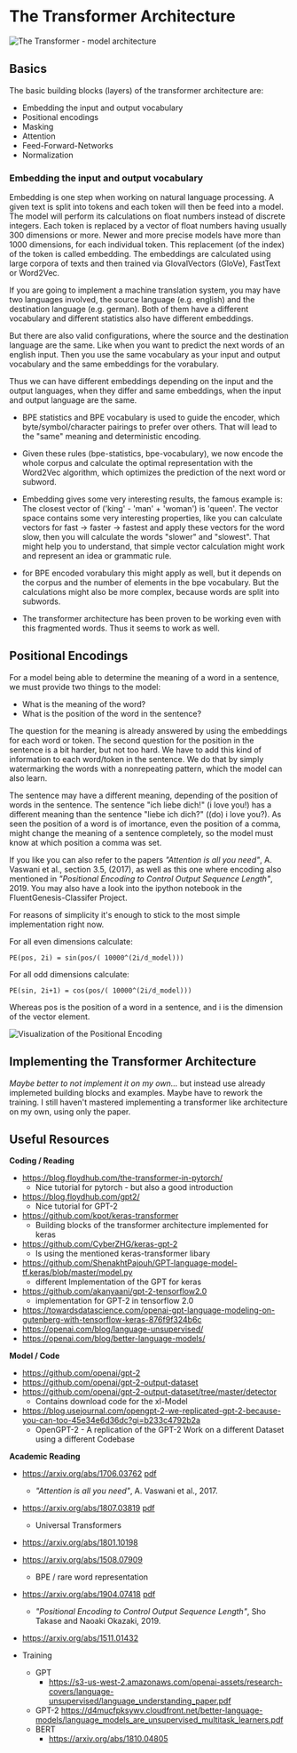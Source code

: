 # The Transformer Architecture

![The Transformer - model architecture][TransformerModelArchitecture]

## Basics

The basic building blocks (layers) of the transformer architecture are:

* Embedding the input and output vocabulary
* Positional encodings
* Masking
* Attention
* Feed-Forward-Networks
* Normalization

### Embedding the input and output vocabulary

Embedding is one step when working on natural language processing. 
A given text is split into tokens and each token will then be feed into a model.
The model will perform its calculations on float numbers instead of discrete integers.
Each token is replaced by a vector of float numbers having usually 300 dimensions or more.
Newer and more precise models have more than 1000 dimensions, for each individual token.
This replacement (of the index) of the token is called embedding.
The embeddings are calculated using large corpora of texts and then trained via GlovalVectors (GloVe), FastText or Word2Vec.   

If you are going to implement a machine translation system, you may have two languages involved, the source language (e.g. english) and the destination language (e.g. german).
Both of them have a different vocabulary and different statistics also have different embeddings.  

But there are also valid configurations, where the source and the destination language are the same. 
Like when you want to predict the next words of an english input.
Then you use the same vocabulary as your input and output vocabulary and the same embeddings for the vorabulary. 

Thus we can have different embeddings depending on the input and the output languages, when they differ and same embeddings, when the input and output language are the same.

* BPE statistics and BPE vocabulary is used to guide the encoder, which byte/symbol/character pairings to prefer over others. 
  That will lead to the "same" meaning and deterministic encoding.
  
* Given these rules (bpe-statistics, bpe-vocabulary), we now encode the whole corpus and calculate the optimal representation with the Word2Vec algorithm, which optimizes the
  prediction of the next word or subword. 
  
* Embedding gives some very interesting results, the famous example is: The closest vector of ('king' - 'man' + 'woman') is 'queen'. 
  The vector space contains some very interesting properties, like you can calculate vectors for fast -> faster -> fastest and apply these 
  vectors for the word slow, then you will calculate the words "slower" and "slowest". 
  That might help you to understand, that simple vector calculation might work and represent an idea or grammatic rule.
  
* for BPE encoded vorabulary this might apply as well, but it depends on the corpus and the number of elements in the bpe vocabulary. 
  But the calculations might also be more complex, because words are split into subwords.
  
* The transformer architecture has been proven to be working even with this fragmented words. Thus it seems to work as well. 

## Positional Encodings

For a model being able to determine the meaning of a word in a sentence, we must provide two things to the model:  

* What is the meaning of the word?
* What is the position of the word in the sentence?

The question for the meaning is already answered by using the embeddings for each word or token. 
The second question for the position in the sentence is a bit harder, but not too hard.
We have to add this kind of information to each word/token in the sentence.
We do that by simply watermarking the words with a nonrepeating pattern, which the model can also learn.

The sentence may have a different meaning, depending of the position of words in the sentence. 
The sentence "ich liebe dich!" (i love you!) has a different meaning than the sentence "liebe ich dich?" ((do) i love you?).
As seen the position of a word is of imortance, even the position of a comma, might change the meaning of a sentence completely, so the model must know at which position a comma was set.   

If you like you can also refer to the papers _"Attention is all you need"_, A. Vaswani et al., section 3.5, (2017), as well as this one where encoding also mentioned in _"Positional Encoding to Control Output Sequence Length"_, 2019. 
You may also have a look into the ipython notebook in the FluentGenesis-Classifer Project.

For reasons of simplicity it's enough to stick to the most simple implementation right now. 

For all even dimensions calculate:

	PE(pos, 2i) = sin(pos/( 10000^(2i/d_model)))
	
For all odd dimensions calculate:

    PE(sin, 2i+1) = cos(pos/( 10000^(2i/d_model)))

Whereas pos is the position of a word in a sentence, and i is the dimension of the vector element.

![Visualization of the Positional Encoding][PositionalEncoding]

## Implementing the Transformer Architecture

*Maybe better to not implement it on my own...* but instead use already implemeted building blocks and examples. Maybe have to rework the training. 
I still haven't mastered implementing a transformer like architecture on my own, using only the paper.
 


## Useful Resources

__Coding / Reading__
* https://blog.floydhub.com/the-transformer-in-pytorch/
  * Nice tutorial for pytorch - but also a good introduction
* https://blog.floydhub.com/gpt2/
  * Nice tutorial for GPT-2 
* https://github.com/kpot/keras-transformer
  * Building blocks of the transformer architecture implemented for keras
* https://github.com/CyberZHG/keras-gpt-2
  * Is using the mentioned keras-transformer libary
* https://github.com/ShenakhtPajouh/GPT-language-model-tf.keras/blob/master/model.py
  * different Implementation of the GPT for keras
* https://github.com/akanyaani/gpt-2-tensorflow2.0
  * implementation for GPT-2 in tensorflow 2.0
* https://towardsdatascience.com/openai-gpt-language-modeling-on-gutenberg-with-tensorflow-keras-876f9f324b6c 
* https://openai.com/blog/language-unsupervised/
* https://openai.com/blog/better-language-models/


__Model / Code__
* https://github.com/openai/gpt-2
* https://github.com/openai/gpt-2-output-dataset
* https://github.com/openai/gpt-2-output-dataset/tree/master/detector
  * Contains download code for the xl-Model
* https://blog.usejournal.com/opengpt-2-we-replicated-gpt-2-because-you-can-too-45e34e6d36dc?gi=b233c4792b2a
  * OpenGPT-2 - A replication of the GPT-2 Work on a different Dataset using a different Codebase

  
__Academic Reading__
* https://arxiv.org/abs/1706.03762  [pdf](https://arxiv.org/pdf/1706.03762)
  * _"Attention is all you need"_,  A. Vaswani et al., 2017.
* https://arxiv.org/abs/1807.03819  [pdf](https://arxiv.org/pdf/1807.03819)
  * Universal Transformers
* https://arxiv.org/abs/1801.10198
* https://arxiv.org/abs/1508.07909  
  * BPE / rare word representation
* https://arxiv.org/abs/1904.07418 [pdf](https://arxiv.org/pdf/1904.07418)
  * _"Positional Encoding to Control Output Sequence Length"_, Sho Takase and Naoaki Okazaki, 2019.
* https://arxiv.org/abs/1511.01432
  
* Training
  * GPT
    * https://s3-us-west-2.amazonaws.com/openai-assets/research-covers/language-unsupervised/language_understanding_paper.pdf
  * GPT-2
    https://d4mucfpksywv.cloudfront.net/better-language-models/language_models_are_unsupervised_multitask_learners.pdf
  * BERT
    * https://arxiv.org/abs/1810.04805
    
[TransformerModelArchitecture]: arxiv1706.03762.the_transformer_model_architecture.figure1.png "The Transformer - model architecture / Source: A. Vaswani et al. 'Attention is all you need'"
[PositionalEncoding]: positional_encoding.png "Positional Encoding for 512 positions and a dimensional embedding vectors. / Source: self." 